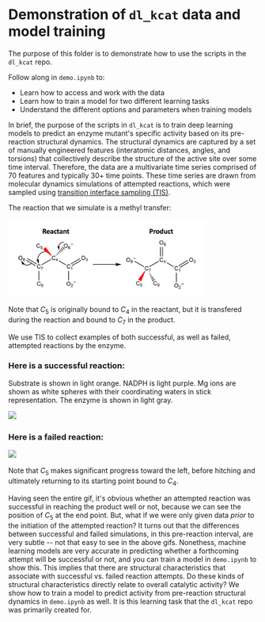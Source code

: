 # Demonstration of `dl_kcat` data and model training

The purpose of this folder is to demonstrate how to use the scripts in the `dl_kcat` repo. 

Follow along in `demo.ipynb` to:
* Learn how to access and work with the data
* Learn how to train a model for two different learning tasks
* Understand the different options and parameters when training models

In brief, the purpose of the scripts in `dl_kcat` is to train deep learning models to predict an enzyme mutant's specific activity based on its pre-reaction structural dynamics. The structural dynamics are captured by a set of manually engineered features (interatomic distances, angles, and torsions) that collectively describe the structure of the active site over some time interval. Therefore, the data are a multivariate time series comprised of 70 features and typically 30+ time points. These time series are drawn from molecular dynamics simulations of attempted reactions, which were sampled using [transition interface sampling (TIS)](https://pubs.aip.org/aip/jcp/article/118/17/7762/185320/A-novel-path-sampling-method-for-the-calculation).

The reaction that we simulate is a methyl transfer:

<img src="figs/rxn.png" width="400">

Note that $C_{5}$ is originally bound to $C_{4}$ in the reactant, but it is transfered during the reaction and bound to $C_{7}$ in the product.

We use TIS to collect examples of both successful, as well as failed, attempted reactions by the enzyme.

### Here is a successful reaction:
Substrate is shown in light orange. NADPH is light purple. Mg ions are shown as white spheres with their coordinating waters in stick representation. The enzyme is shown in light gray.

<img src="figs/r1-opt.gif" width="300">

### Here is a failed reaction:

<img src="figs/nr2-opt.gif" width="300">

Note that $C_{5}$ makes significant progress toward the left, before hitching and ultimately returning to its starting point bound to $C_{4}$. 

Having seen the entire gif, it's obvious whether an attempted reaction was successful in reaching the product well or not, because we can see the position of $C_{5}$ at the end point. But, what if we were only given data *prior* to the initiation of the attempted reaction? It turns out that the differences between successful and failed simulations, in this pre-reaction interval, are very subtle -- not that easy to see in the above gifs. Nonethess, machine learning models are very accurate in predicting whether a forthcoming attempt will be successful or not, and you can train a model in `demo.ipynb` to show this. This implies that there are structural characteristics that associate with successful vs. failed reaction attempts. Do these kinds of structural characteristics directly relate to overall catalytic activity? We show how to train a model to predict activity from pre-reaction structural dynamics in `demo.ipynb` as well. It is this learning task that the `dl_kcat` repo was primarily created for. 